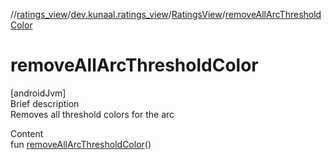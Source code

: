 //[ratings_view](../../index.md)/[dev.kunaal.ratings_view](../index.md)/[RatingsView](index.md)/[removeAllArcThresholdColor](remove-all-arc-threshold-color.md)



# removeAllArcThresholdColor  
[androidJvm]  
Brief description  
Removes all threshold colors for the arc  
  
  
Content  
fun [removeAllArcThresholdColor](remove-all-arc-threshold-color.md)()  



